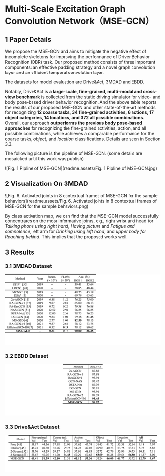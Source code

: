 # Multi-Scale Excitation Graph Convolution Network（MSE-GCN）



##  1 Paper Details

We propose the MSE-GCN and aims to mitigate the negative effect of incomplete skeletons for improving the performance of Driver Behavior Recognition (DBR) task. Our proposed method consists of three important components: an effective padding strategy and a novel graph convolution layer and an efficient temporal convolution layer.

The datasets for model evaluation are Drive&Act, 3MDAD and EBDD. 

Notably, Drive&Act is **a large-scale, fine-grained, multi-modal and cross-view benchmark** is collected from the static driving simulator for video- and body pose-based driver behavior recognition. And the above table reports the results of our proposed MSE-GCN and other state-of-the-art methods for recognizing **12 coarse tasks, 34 fine-grained activities, 6 actions, 17 object categories, 14 locations, and 372 all possible combinations**. Overall, our approach **outperforms the previous body pose-based approaches** for recognizing the fine-grained activities, action, and all possible combinations, while achieves a comparable performance for the coarse tasks, *object*, and *location* classifications.  Details are seen in Section 3.3.

The following picture is the pipeline of MSE-GCN. (some details are mosaicked until this work was publish)

![Fig. 1 Pipline of MSE-GCN](readme.assets/Fig. 1 Pipline of MSE-GCN.jpg)

### 

##  2 Visualization On 3MDAD

![Fig. 6. Activated joints in 8 contextual frames of MSE-GCN for the sample behaviors](readme.assets/Fig. 6. Activated joints in 8 contextual frames of MSE-GCN for the sample behaviors.png)

By class activation map, we can find that the MSE-GCN model successfully concentrates on the most informative joints, e.g., right wrist and head for *Talking phone using right hand*, *Having picture* and *Fatigue and somnolence*, left arm for *Drinking using left hand*, and *upper body for Reaching behind*. This implies that the proposed works well.

##  3 Results

### 3.1 3MDAD Dataset

![3MDAD实验结果](readme.assets/3MDAD实验结果.png)

### 3.2 EBDD Dataset

![EBDD实验结果](readme.assets/EBDD实验结果.png)

### 3.3 Drive&Act Dataset

<img src="readme.assets/Drive&Act实验结果.png" alt="Drive&Act实验结果" style="zoom:60%;" />

